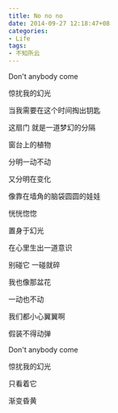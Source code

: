 ```yaml
---
title: No no no
date: 2014-09-27 12:18:47+08
categories:
- Life
tags:
- 不知所云
---
```


Don't anybody come

惊扰我的幻光

<!-- more -->

当我需要在这个时间掏出钥匙

这扇门 就是一道梦幻的分隔


窗台上的植物 

分明一动不动

又分明在变化

像靠在墙角的脑袋圆圆的娃娃

恍恍惚惚

置身于幻光

在心里生出一道意识

别碰它 一碰就碎

我也像那盆花

一动也不动

我们都小心翼翼啊

假装不得动弹


Don't anybody come

惊扰我的幻光

只看着它

渐变昏黄


